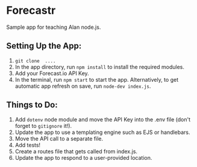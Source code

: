 Forecastr
=========

Sample app for teaching Alan node.js.

Setting Up the App:
-------------------

1. `git clone  ....`
2. In the app directory, run `npm install` to install the required modules.
3. Add your Forecast.io API Key.
4. In the terminal, run `npm start` to start the app. Alternatively, to get automatic app refresh on save, run `node-dev index.js`.

Things to Do:
------------

1. Add `dotenv` node module and move the API Key into the .env file (don't forget to `gitignore` it!).
2. Update the app to use a templating engine such as EJS or handlebars.
3. Move the API call to a separate file.
4. Add tests!
5. Create a routes file that gets called from index.js.
6. Update the app to respond to a user-provided location.
